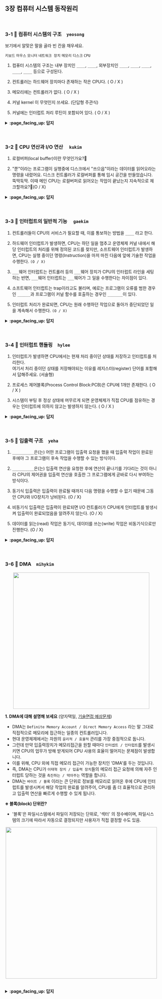## 3장 컴퓨터 시스템 동작원리

<br>

### 3-1 :fallen_leaf: 컴퓨터 시스템의 구조　`yeosong`

보기에서 알맞은 말을 골라 빈 칸을 채우세요. 

`키보드` `마우스` `모니터` `네트워크 장치` `메모리` `디스크` `CPU` 


1. 컴퓨터 시스템의 구조는 내부 장치인 `____`, `____`, 외부장치인 `____`, `____`, `____`, `____`, `____` 등으로 구성된다.

3. 컨트롤러는 하드웨어 장치마다 존재하는 작은 CPU다. ( O / X )

2. 메모리에는 컨트롤러가 없다. ( O / X ) 

4. 커널 kernel 이 무엇인지 쓰세요. (단답형 주관식)

5. 커널에는 인터럽트 처리 루틴이 포함되어 있다. ( O / X ) 

<details>
<summary> <b> :page_facing_up: 답지 </b>  </summary>
<div markdown="1">
 
보기에서 알맞은 말을 골라 빈 칸을 채우세요. 

`키보드` `마우스` `모니터` `네트워크 장치` `메모리` `디스크` `CPU` 


1. 컴퓨터 시스템의 구조는 내부 장치인 `CPU`, `메모리`, 외부장치인 `디스크`, `키보드`, `마우스`, `모니터`, `네트워크 장치` 등으로 구성된다.

3. 컨트롤러는 하드웨어 장치마다 존재하는 작은 CPU다. ( O )

2. 메모리에는 컨트롤러가 없다. ( X ) 
> 디스크를 포함한 입출력 장치 모두와, 메모리에도 컨트롤러가 있어서 CPU와 신호를 주고 받을 수 있다.

4. 커널 kernel 이 무엇인지 쓰세요. (단답형 주관식)
> 운영체제 소프트웨어 중 핵심적인 부분에 한정되어 항상 메모리에 올라가 있는 부분이다.

5. 커널에는 인터럽트 처리 루틴이 포함되어 있다. ( O ) 

</div>
</details>
<br><br>

### 3-2 :fallen_leaf: CPU 연산과 I/O 연산	　`kukim`
1. 로컬버퍼(local buffer)이란 무엇인가요?🤔

2. "쭌"이라는 프로그램이 실행중에 디스크에서 "쓰으읍"이라는 데이터를 읽어오라는 명령을 내렸어요. 디스크 컨트롤러가 로컬버퍼를 통해 임시 공간을 만들었습니다. 뚝딱둑딱. 이때 메인 CPU는 로컬버퍼로 읽어오는 작업이 끝났는지 지속적으로 체크할까요?🤔(O / X)
 
<details>
<summary> <b> :page_facing_up: 답지 </b>  </summary>
<div markdown="1">

1. 로컬버퍼(local buffer)이란 무엇인가요 ?
  - 정답 : 입출력 장치들로 부터 들어오고 나가는 데이터를 임시로 저장하기 위한 작은 메모리 공간이에요! 각 장치의 컨트롤러가 이를 제어한답니다.


2. "쭌"이라는 프로그램이 실행중에 디스크에서 "쓰으읍"이라는 데이터를 읽어오라는 명령을 내렸어요. 디스크 컨트롤러가 로컬버퍼를 통해 임시 공간을 만들었습니다. 뚝딱둑딱. 이때 메인 CPU는 로컬버퍼로 읽어오는 작업이 끝났는지 지속적으로 체크할까요?.(O / X)
  - 정답 : X , 메인 CPU가 지속적으로 체크하는 것이 아니라 컨트롤러가 로컬버퍼로 읽어오는 작업이 끝나면 인터럽트(interrupt)를 발생시켜 CPU에 보고해요

</div>
</details>
<br><br>

### 3-3 :fallen_leaf: 인터럽트의 일반적 기능	　`gaekim`
1. 컨트롤러들이 CPU의 서비스가 필요할 때, 이를 통보하는 방법을  `____` 라고 한다.

2. 하드웨어 인터럽트가 발생하면, CPU는 하던 일을 멈추고 운영체제 커널 내에서 해당 인터럽트의 처리를 위해 정의된 코드를 찾지만, 소프트웨어 인터럽트가 발생하면, CPU는 실행 중이던 명령(Instruction)을 마저 마친 다음에 앞에 기술한 작업을 수행한다. `(O / X)`

3. `___`웨어 인터럽트는 컨트롤러 등의 `___`웨어 장치가 CPU의 인터럽트 라인을 세팅하는 반면, `___`웨어 인터럽트는 `___`웨어가 그 일을 수행한다는 차이점이 있다.

4. 소프트웨어 인터럽트는 trap이라고도 불리며, 예로는 프로그램이 오류를 범한 경우인 `______`과 프로그램이 커널 함수를 호출하는 경우인  `_______`이 있다.

5. 인터럽트 처리가 완료되면, CPU는 원래 수행하던 작업으로 돌아가 중단되었던 일을 계속해서 수행한다. `(O / X)`

<details>
<summary> <b> :page_facing_up: 답지 </b>  </summary>
<div markdown="1">

1. 컨트롤러들이 CPU의 서비스가 필요할 때, 이를 통보하는 방법을  `인터럽트(Interrupt)` 라고 한다.  
👉 덧붙여 인터럽트는 키보드 입력 혹은 요청된 디스크 입출력 작업의 완료 등 CPU에 알려줄 필요가 있는 이벤트가 일어난 경우 컨트롤러가 발생시키는 것이다.

2. 하드웨어 인터럽트가 발생하면 CPU는 하던 일을 멈추고 운영체제 커널 내에서 해당 인터럽트의 처리를 위해 정의된 코드를 찾지만, 소프트웨어 인터럽트가 발생하면 CPU는 실행 중이던 명령(Instruction)을 마저 마친 다음에 앞에 기술한 작업을 수행한다. `(X)`  
👉 소프트웨어 인터럽트, 하드웨어 인터럽트 모두 일단 인터럽트가 발생하면 CPU는 하던 일을 멈추고 운영체제에서 인터럽트를 확인한다.

3. `하드`웨어 인터럽트는 컨트롤러 등의 `하드`웨어 장치가 CPU의 인터럽트 라인을 세팅하는 반면, `소프트`웨어 인터럽트는 `소프트`웨어가 그 일을 수행한다는 차이점이 있다.

4. 소프트웨어 인터럽트는 trap이라고도 불리며, 예로는 프로그램이 오류를 범한 경우인 `예외상황(exception)`과 프로그램이 커널 함수를 호출하는 경우인  `시스템 콜(system call)`이 있다.

5. 인터럽트 처리가 완료되면 CPU는 원래 수행하던 작업으로 돌아가 중단되었던 일을 계속해서 수행한다. `(O)`  
👉 인터럽트 처리 전에 수행 중이던 작업을 저장해두며, 인터럽트 처리가 끝나면 앞의 저장해둔 데이터를 통해 원래 수행하던 작업으로 돌아가 일을 계속해서 수행한다.

</div>
</details>
<br><br>

### 3-4 :fallen_leaf: 인터럽트 핸들링　`hylee`
1. 인터럽트가 발생하면 CPU에서는 현재 처리 중이던 상태를 저장하고 인터럽트를 처리한다. 
<br>여기서 처리 중이던 상태를 저장해야되는 이유를 레지스터(register) 단어를 포함해서 답해주세요. (서술형)

2. 프로세스 제어블록(Process Control Block:PCB)은 CPU에 1개만 존재한다. ( O / X )

3. 시스템이 부팅 후 정상 상태에 머무르게 되면 운영체제가 직접 CPU를 점유하는 경우는 인터럽트에 의하지 않고는 발생하지 않는다. ( O / X )

<details>
<summary> <b> :page_facing_up: 답지 </b>  </summary>
<div markdown="1">

1. 인터럽트가 발생하면 CPU에서는 현재 처리 중이던 상태를 저장하고 인터럽트를 처리한다. 

여기서 처리 중이던 상태를 저장해야되는 이유를 레지스터(register) 단어를 포함해서 답해주세요. (서술형)

>  정답 : CPU에서 명령이 실행될 때에는 CPU 내부에 있는 임시 기억장치인 레지스터(register)에 데이터를 읽거나 쓰면서 작업을 하는데, 
이때 인터럽트가 발생해 새로운 명령을 실행하면 기존의 레지스터값들이 지워지게 되므로
CPU 내의 이러한 상태를 저장해두어야 한다. (+이게 모두 저장되어야 인터럽트 처리가 이루어질 수 있다.)


2. 프로세스 제어블록(Process Control Block:PCB)은 CPU에 1개만 존재한다. ( O / X )

> 정답 : X 

    PCB는 각각의 프로그램마다 하니찍 존재하며 해당 프로그램의 어느 부분이 실행 중이었는지를 저장하고 있다. 
    구체적으로는 프로그램이 실행 중이던 코드의 메모리 주소와 레지스터값, 하드웨어 상태 등이 저장된다.

3. 시스템이 부팅 후 정상 상태에 머무르게 되면 운영체제가 직접 CPU를 점유하는 경우는 인터럽트에 의하지 않고는 발생하지 않는다. ( O / X )

> 정답 : O

    시스템이 부팅 후 정상상태에 머무르게 되면 CPU가 항상 사용자 프로그램에 의해 사용되며,
    운영체제는 단지 인터럽트가 발생했을 때에만 잠깐 CPU의 제어권을 획득할 수 있다.
    인터럽트가 발생하지 않으면 원래 실행 중인 사용자 프로그램이 원하는 만큼 CPU를 계속 점유하게 된다.

</div>
</details>
<br><br>

### 3-5 :fallen_leaf: 입출력 구조　`yeha`

1. `__________`은(는) 어떤 프로그램이 입출력 요청을 했을 때 입출력 작업이 완료된 후에야 그 프로그램이 후속 작업을 수행할 수 있는 방식이다.

2. `__________`은(는) 입출력 연산을 요청한 후에 연산이 끝나기를 기다리는 것이 아니라 CPU의 제어권을 입출력 연산을 호출한 그 프로그램에게 곧바로 다시 부여하는 방식이다. 

3. 동기식 입출력은 입출력이 완료될 때까지 다음 명령을 수행할 수 없기 때문에 그동안 CPU와 I/O장치가 낭비된다. (O / X) 

4. 비동기식 입출력은 입출력이 완료되면 I/O 컨트롤러가 CPU에게 인터럽트를 발생시켜 입출력이 완료되었음을 알려주지 않는다. (O / X)

5. 데이터를 읽는(read) 작업은 동기식, 데이터를 쓰는(write) 작업은 비동기식으로만 진행한다. (O / X)

<details>
<summary> <b> :page_facing_up: 답지 </b>  </summary>
<div markdown="1">
 
1. (동기식 입출력)은 어떤 프로그램이 입출력 요청을 했을 때 입출력 작업이 완료된 후에야 그 프로그램이 후속 작업을 수행할 수 있는 방식이다.  
> 동기식 입출력

2. (비동기식 입출력)은 입출력 연산을 요청한 후에 연산이 끝나기를 기다리는 것이 아니라 CPU의 제어권을 입출력 연산을 호출한 그 프로그램에게 곧바로 다시 부여하는 방식이다.   
> 비동기식 입출력

    입출력을 요청한 후 프로세서에게 곧바로 CPU를 주고 요청한 입출력과 무관한 일을 한다.   
    디스크에서 뭘 읽어오라는 요청을 했을 때, 이와 상관없이 할 수 있는 작업들은 비동기식으로 처리할 수 있겠다.   

3. 동기식 입출력은 입출력이 완료될 때까지 다음 명령을 수행할 수 없기 때문에 그동안 CPU와 I/O장치가 낭비된다. 
> (O)  

    동기식 입출력의 CPU 낭비를 막기 위해 입출력을 요청한 후 다른 프로그램에게 CPU를 양도한다.  
    또한 다수의 프로그램이 동시에 입출력 연산을 요청하는 경우 동기성 (synchronization)을 보장하기 위해 장치마다 큐를 두어 요청된 순서대로 처리할 수 있도록 한다.  

4. 비동기식 입출력은 입출력이 완료되면 I/O 컨트롤러가 CPU에게 인터럽트를 발생시켜 입출력이 완료되었음을 알려주지 않는다.   
> (X)

    동기식과 마찬가지로 인터럽트를 통해 입출력 연산이 완료됨을 알린다.  
    그 시점부터 읽어온 데이터를 필요로 하는 명령을 수행할 수 있다.  

5. 데이터를 읽는(read) 작업은 동기식, 데이터를 쓰는(write) 작업은 비동기식으로만 진행한다.   
> (X)

    데이터를 쓰도록 요청, 화면에 출력 요청 등은 비동기식이 더 자연스럽다. 정말 출력이 되었는지 확인해야 한다면 동기식으로 프로그램을 구현하면 된다. (물론 CPU와 I/O장치 낭비됨)  

</div>
</details>
<br><br>

### 3-6 :fallen_leaf: DMA　`mihykim`

<p align="center"><img src="https://user-images.githubusercontent.com/60066472/95030203-040c6580-06e9-11eb-9e65-49c890f88f60.png" width="450"></p>

__1. DMA에 대해 설명해 보세요__ (양자택일, [기술면접 예상문제](https://airyym.tistory.com/entry/%EA%B8%B0%EC%88%A0-%EB%A9%B4%EC%A0%91-%EC%98%88%EC%83%81-%EC%A7%88%EB%AC%B81))

  - DMA는 `Definite Memory Account / Direct Memory Access` 라는 말 그대로 직접적으로 메모리에 접근하는 일종의 컨트롤러입니다.
  - 현대 운영체제에서는 자원의 `윤리적 / 효율적` 관리를 가장 중점적으로 둡니다.
  - 그런데 만약 입출력장치가 메모리접근을 원할 때마다 `인터셉트 / 인터럽트`를 발생시키면 CPU의 업무가 방해 받게되어 CPU 사용의 효율이 떨어지는 문제점이 발생합니다.
  - 이를 위해, CPU 외에 직접 메모리 접근이 가능한 장치인 'DMA'를 두는 것입니다.
  - 즉, DMA는 CPU가 `이태혁 장치 / 입출력 장치`들의 메모리 접근 요청에 의해 자주 인터럽트 당하는 것을 `촉진하는 / 막아주는` 역할을 합니다.
  - DMA는 `바이트 / 블록` 이라는 큰 단위로 정보를 메모리로 읽어온 후에 CPU에 인터럽트를 발생시켜서 해당 작업의 완료를 알려주어, CPU를 좀 더 효율적으로 관리하고 입출력 연산을 빠르게 수행할 수 있게 됩니다.

__※ 블록(block) 단위란?__
- '블록'은 파일시스템에서 파일이 저장되는 단위로, '섹터' 의 정수배이며, 파일시스템의 크기에 따라서 자동으로 결정되지만 사용자가 직접 결정할 수도 있음. <br>
<p align="center"><img src="https://user-images.githubusercontent.com/60066472/95030420-96f9cf80-06ea-11eb-84f1-11cd46b79005.png" width="500"></p>
<br>

<details>	
<summary> <b> :page_facing_up: 답지 </b>  </summary>	
<div markdown="1">	

__1. DMA에 대해 설명해 보세요__ (양자택일, [기술면접 예상문제](https://airyym.tistory.com/entry/%EA%B8%B0%EC%88%A0-%EB%A9%B4%EC%A0%91-%EC%98%88%EC%83%81-%EC%A7%88%EB%AC%B81))
- DMA는 `Direct Memory Access` 라는 말 그대로 직접적으로 메모리에 접근하는 일종의 컨트롤러입니다.
  - 현대 운영체제에서는 자원의 `효율적` 관리를 가장 중점적으로 둡니다.
  - 그런데 만약 입출력장치가 메모리접근을 원할 때마다 `인터럽트`를 발생시키면 CPU의 업무가 방해 받게되어 CPU 사용의 효율이 떨어지는 문제점이 발생합니다.
  - 이를 위해, CPU 외에 직접 메모리 접근이 가능한 장치인 'DMA'를 두는 것입니다.

  - 즉, DMA는 CPU가 `입출력 장치`들의 메모리 접근 요청에 의해 자주 인터럽트 당하는 것을 `막아주는` 역할을 합니다.
  - DMA는 `블록` 이라는 큰 단위로 정보를 메모리로 읽어온 후에 CPU에 인터럽트를 발생시켜서 해당 작업의 완료를 알려주어, CPU를 좀 더 효율적으로 관리하고 입출력 연산을 빠르게 수행할 수 있게 됩니다.

__2. CPU는 DMA가 자료를 전송하는 동안 다른 프로그램을 실행할 수 있습니다. DMA가 자료를 전송하는 것이 사용자 프로그램의 실행을 방해할까요? 만일 그렇다면, 어떤 형태의 방해가 발생하는지 설명해주세요.__ (주관식, [공룡책 9th 연습문제 1.9](https://futurists.tistory.com/36))

  - CPU, 장치들은 공통의 버스를 사용하고, 버스에는 전송가능한 대역폭이 있습니다. 다른 프로그램이 필요한 메모리의 연산을 하는 동시에 DMA가 같은 버스를 사용하는 상황이므로 사용자 프로그램의 속도가 느려집니다.

__2. CPU는 DMA가 자료를 전송하는 동안 다른 프로그램을 실행할 수 있습니다. DMA가 자료를 전송하는 것이 사용자 프로그램의 실행을 방해할까요? 만일 그렇다면, 어떤 형태의 방해가 발생하는지 설명해주세요.__ (주관식, [공룡책 9th 연습문제 1.9](https://futurists.tistory.com/36))

  - 힌트 : 버스

__※ 버스(bus)란?__
- 버스는 컴퓨터 안의 부품들 간에, 또는 컴퓨터 간에 데이터와 정보를 전송하는 통로임  
</div>
</details>
<br>

